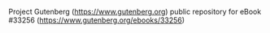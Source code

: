 Project Gutenberg (https://www.gutenberg.org) public repository for eBook #33256 (https://www.gutenberg.org/ebooks/33256)
